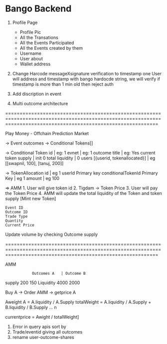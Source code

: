 # Bango Backend


1. Profile Page
    - Profile Pic
    - All the Transations 
    - All the Events Participated 
    - All the Events created by them 
    - Username 
    - User about 
    - Wallet address 

2. Change Harcode messageXsignature verification to timestamp one 
   User will address and timestamp with bango hardocde string, we will verify if timestamp is more than 1 min old then reject auth



3. Add discription in event
4. Multi outcome architecture


=================================================================================================================================================================


Play Money - Offchain Prediction Market 

-> Event 
    outcomes -> Conditional Tokens[]


-> Conditional Token
    id | eg: 1
    evnet | eg: 1
    outcome title | eg: Yes
    current token supply | init 0
    total liquidity | 0 
    users [{userid, tokenallocated}] | eg [[swapnil, 100], [tanuj, 200]]

-> TokenAllocation 
    id | eg 1 
    userId Primary key
    conditionalTokenId Primary Key | eg 1
    amount | eg 100




=> AMM
    1. User will give token id 
    2. Tigdam -> Token Price
    3. User will pay the Token Price 
    4. AMM will update the total liquidity of the Token and token supply [Mint new Token]

    Event ID
    Outcome ID
    Trade Type
    Quantity 
    Current Price


Update volume by checking Outcome supply



=================================================================================================================================================================


AMM 

                Outcomes A   | Outcome B
supply            200           150
Liquidity         4000          2000

Buy A -> Order
AMM -> getprice A

Aweight A = A.liquidity / A.Supply 
totalWeight = A.liquidity / A.Supply +  B.liquidity / B.Supply ... n


currentprice = Awight / totalWeight]



1. Error in query apis sort by 
2. Trade/eventid giving all outcomes 
3. rename user-outcome-shares 